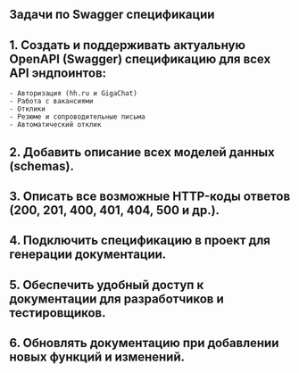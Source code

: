 ## Задачи по Swagger спецификации

## 1. Создать и поддерживать актуальную OpenAPI (Swagger) спецификацию для всех API эндпоинтов:

    - Авторизация (hh.ru и GigaChat)
    - Работа с вакансиями
    - Отклики
    - Резюме и сопроводительные письма
    - Автоматический отклик

## 2. Добавить описание всех моделей данных (schemas).

## 3. Описать все возможные HTTP-коды ответов (200, 201, 400, 401, 404, 500 и др.).

## 4. Подключить спецификацию в проект для генерации документации.

## 5. Обеспечить удобный доступ к документации для разработчиков и тестировщиков.

## 6. Обновлять документацию при добавлении новых функций и изменений.